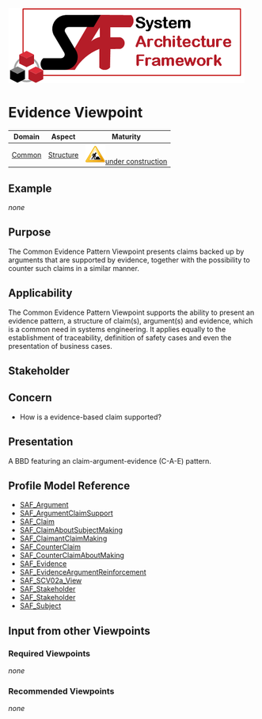 ![System Architecture Framework](../diagrams/Logo_SAF.png)
# Evidence Viewpoint
|**Domain**|**Aspect**|**Maturity**|
| --- | --- | --- |
|[Common](../domains.md#Domain-Common)|[Structure](../aspects.md#Aspect-Structure)|![Under Construction](../diagrams/Under_construction_icon-yellow.svg )[under construction](../using-saf/maturity.md#under-construction)|
## Example
*none*
## Purpose
The Common Evidence Pattern Viewpoint presents claims backed up by arguments that are supported by evidence, together with the possibility to counter such claims in a similar manner.
## Applicability
The Common Evidence Pattern Viewpoint supports the ability to present an evidence pattern, a structure of claim(s), argument(s) and evidence, which is a common need in systems engineering. It applies equally to the establishment of traceability, definition of safety cases and even the presentation of business cases.
## Stakeholder
## Concern
* How is a evidence-based claim supported?
## Presentation
A BBD featuring an claim-argument-evidence (C-A-E) pattern.

## Profile Model Reference
* [SAF_Argument](../stereotypes.md#SAF_Argument)
* [SAF_ArgumentClaimSupport](../stereotypes.md#SAF_ArgumentClaimSupport)
* [SAF_Claim](../stereotypes.md#SAF_Claim)
* [SAF_ClaimAboutSubjectMaking](../stereotypes.md#SAF_ClaimAboutSubjectMaking)
* [SAF_ClaimantClaimMaking](../stereotypes.md#SAF_ClaimantClaimMaking)
* [SAF_CounterClaim](../stereotypes.md#SAF_CounterClaim)
* [SAF_CounterClaimAboutMaking](../stereotypes.md#SAF_CounterClaimAboutMaking)
* [SAF_Evidence](../stereotypes.md#SAF_Evidence)
* [SAF_EvidenceArgumentReinforcement](../stereotypes.md#SAF_EvidenceArgumentReinforcement)
* [SAF_SCV02a_View](../stereotypes.md#SAF_SCV02a_View)
* [SAF_Stakeholder](../stereotypes.md#SAF_Stakeholder)
* [SAF_Stakeholder](../stereotypes.md#SAF_Stakeholder)
* [SAF_Subject](../stereotypes.md#SAF_Subject)
## Input from other Viewpoints
### Required Viewpoints
*none*
### Recommended Viewpoints
*none*
